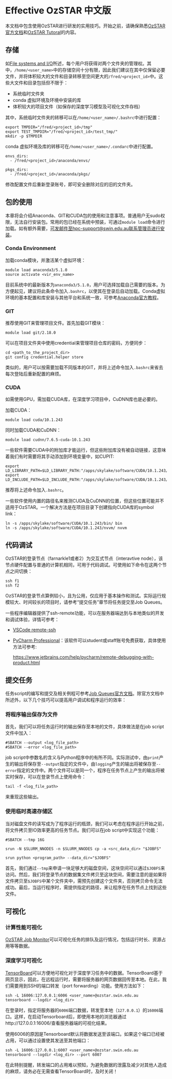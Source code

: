 # Effective OzSTAR  中文版

本文档中包含使用OzSTAR进行研发的实用技巧。开始之前，请确保熟悉[OzSTAR官方文档](https://supercomputing.swin.edu.au/)和[OzSTAR Tutoral](ozstar_tutorial.md)的内容。



## 存储
如[File systems and I/O](https://supercomputing.swin.edu.au/docs/1-getting_started/Filesystems.html)所述，每个用户将获得对两个文件夹的管理权。其中，`/home/<user_name>`中的存储空间十分有限，因此我们建议在其中仅保留必要文件，并将体积较大的文件和目录转移至空间更大的`/fred/<project_id>`中。这些大文件和目录包括但不限于：

* 系统临时文件夹
* conda 虚拟环境及环境中安装的库
* 体积较大的项目文件（如保存的深度学习模型及可视化文件存档）



其中，系统临时文件夹的转移可以在`/home/<user_name>/.bashrc`中进行配置：

```shell
export TMPDIR="/fred/<project_id>/tmp"
export TEST_TMPDIR="/fred/<project_id>/test_tmp/"
mkdir -p $TMPDIR
```

conda 虚拟环境及库的转移可在`/home/<user_name>/.condarc`中进行配置。

```shell
envs_dirs:
  - /fred/<project_id>/anaconda/envs/

pkgs_dirs:
  - /fred/<project_id>/anaconda/pkgs/
```

修改配置文件后重新登录账号，即可安全删除对应的旧的文件夹。



## 包的使用

本章将会介绍Anaconda、GIT和CUDA包的使用和注意事项。普通用户无sudo权限，无法自行安装包。常用的包已经在系统中预装，可通过`module load`命令进行加载。如有额外需要，可发邮件至hpc-support@swin.edu.au联系管理员进行安装。



### Conda Environment

加载conda模块，并激活某个虚拟环境：

```shell
module load anaconda3/5.1.0
source activate <vir_env_name>
```

目前系统中的最新版本为`anaconda3/5.1.0`，用户可选择加载自己需要的版本。为方便起见，建议将此条命令加入`.bashrc`，以使其在登录后自动加载。Conda虚拟环境的基本配置和库安装与其他平台和系统一致，可参考[Anaconda官方教程](https://docs.conda.io/projects/conda/en/latest/user-guide/tasks/manage-environments.html#creating-an-environment-with-commands)。



### GIT

推荐使用GIT来管理项目文件。首先加载GIT模块：

```shell
module load git/2.18.0
```

可以在项目文件夹中使用credential来管理项目仓库的密码，方便同步：

```shell
cd <path_to_the_project_dir>
git config credential.helper store
```

类似的，用户可以按需要加载不同版本的GIT，并将上述命令加入`.bashrc`来省去每次登陆后重新配置的麻烦。



### CUDA

如需使用GPU，需加载CUDA库，在深度学习项目中，CuDNN库也是必要的。

加载CUDA：

```shell
module load cuda/10.1.243
```

同时加载CUDA和CuDNN：

```shell
module load cudnn/7.6.5-cuda-10.1.243
```

一些软件需要CUDA中的附加库才能运行，但这些附加库没有被自动链接，这意味着我们有时需要将其手动添加到环境变量中，如CUPIT:

```shell
export LD_LIBRARY_PATH=$LD_LIBRARY_PATH:"/apps/skylake/software/CUDA/10.1.243/extras/CUPTI/lib64"
export LD_INCLUDE_PATH=$LD_INCLUDE_PATH:"/apps/skylake/software/CUDA/10.1.243/extras/CUPTI/include"
```

推荐将上述命令加入`.bashrc`。

一些软件使用内置的路径名来推测CUDA及CuDNN的位置，但这些位置可能并不适用于OzSTAR。一个解决方法是在项目目录下创建指向CUDA库的symbol link：

```shell
ln -s /apps/skylake/software/CUDA/10.1.243/bin/ bin
ln -s /apps/skylake/software/CUDA/10.1.243/nvvm/ nvvm
```



## 代码调试

OzSTAR的登录节点（farnarkle1或者2）为交互式节点（interavtive node），该节点硬件配置与普通的计算机相同，可用于代码调试。可使用如下命令在这两个节点之间切换：

```shell
ssh f1
ssh f2
```

OzSTAR的登录节点算例较小，且为公用，仅应用于基本操作和测试。实际运行规模较大、时间较长的项目时，请参考“提交任务”章节将任务提交至Job Queues。



一些程序编辑器提供了ssh-remote功能，可以在服务器端达到与本地类似的开发和调试体验，详情可参考：

* [VSCode remote-ssh](https://code.visualstudio.com/blogs/2019/07/25/remote-ssh)

* [PyCharm Professional](https://www.jetbrains.com/pycharm/)：该软件可以student或staff账号免费获取，具体使用方法可参考:

  https://www.jetbrains.com/help/pycharm/remote-debugging-with-product.html



## 提交任务

任务script的编写和提交及相关例程可参考[Job Queues官方文档](https://supercomputing.swin.edu.au/docs/2-ozstar/oz-partition.html)。除官方文档中所述外，以下几个技巧可以提高用户调试和程序运行的效率：

### 将程序输出保存为文件

首先，我们可以将任务运行时的输出保存至本地的文件，具体做法是在job script文件中加入：

```shell
#SBATCH --output <log_file_path>
#SBATCH --error <log_file_path>
```

job script中参数名的含义与Python程序中的有所不同。实际测试中，由`print`产生的输出将保存至`--output`指定的文件中，由`logging`产生的输出将被保存至`--error`指定的文件中。两个文件可以是同一个，程序在任务节点上产生的输出将被实时保存，可以在登录节点上使用命令：

```shell
tail -f <log_file_path>
```

来重现这些输出。



### 使用临时高速存储区

当对磁盘文件的读写成为了程序运行的瓶颈，我们可以考虑在程序运行开始之前，将文件拷贝至IO效率更高的任务节点。我们可以在job script中实现这个功能：

```shell
#SBATCH --tmp 16G

srun -N $SLURM_NNODES -n $SLURM_NNODES cp -a <src_data_dir> "$JOBFS"

srun python <program_path> --data_dir="$JOBFS"
```

首先，我们通过`--tmp`来申请一块足够大的磁盘空间，这块空间可以通过`$JOBFS`来访问。然后，我们将登录节点的数据集文件拷贝至这块空间，需要注意的是如果将文件拷贝至`$JOBFS`中某个文件夹中，需预先创建这个文件夹，否则拷贝命令无法成功。最后，当运行程序时，需提供指定的路径，来让程序在任务节点上找到这些文件。



## 可视化

### 计算性能可视化

[OzSTAR Job Monitor](https://supercomputing.swin.edu.au/monitor/)可以可视化任务的排队及运行情况，包括运行时长、资源占用等等数据。



### 深度学习可视化

[TensorBoard](https://www.tensorflow.org/tensorboard/)可以方便地可视化对于深度学习任务中的数据。TensorBoard基于网页显示，因此，在远程运行时，需要将服务器的网页数据回传至本地。在此，我们需要用到SSH的端口转发（port forwarding）功能。使用方法如下：

```shell
ssh -L 16006:127.0.0.1:6006 <user_name>@ozstar.swin.edu.au
tensorboard --logdir <log_dir>
```

在登录时，指定将服务器的`6006`端口数据，转发至本地（`127.0.0.1`）的`16006`端口。这样，在启动Tensorboard后，即使用本地的浏览器通过http://127.0.0.1:16006/查看服务器端的可视化结果。

使用6006的原因是Tensorboard默认将数据发送至该端口。如果这个端口已经被占用，可以通过设置使其发送至其他端口：

```shell
ssh -L 16006:127.0.0.1:6007 <user_name>@ozstar.swin.edu.au
tensorboard --logdir <log_dir> --port 6007
```

在此特别提醒，转发端口的占用难以预知，为避免数据的泄露及减少对其他人造成的麻烦，请务必在无需查看TensorBoard时，及时关闭！


